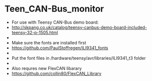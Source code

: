 # Teen_CAN-Bus_monitor

 * For use with Teensy CAN-Bus demo board:
 * http://skpang.co.uk/catalog/teensy-canbus-demo-board-included-teensy-32-p-1505.html
 * 
 * Make sure the fonts are installed first
 * https://github.com/PaulStoffregen/ILI9341_fonts
 * 
 * Put the font files in /hardware/teensy/avr/libraries/ILI9341_t3 folder
 * 
 * Also requres new FlexCAN libarary
 * https://github.com/collin80/FlexCAN_Library
